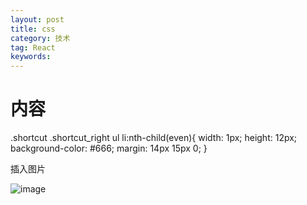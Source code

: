 ```yaml
---
layout: post
title: css
category: 技术
tag: React
keywords: 
---
```


# 内容



.shortcut .shortcut_right ul li:nth-child(even){
	width: 1px;
	height: 12px;
	background-color: #666;
	margin: 14px 15px 0;
}

插入图片

![image](https://winterwindwang.github.io/assets/img/边框.png)